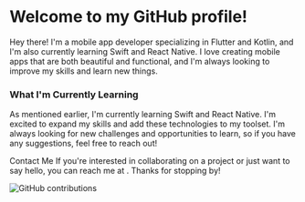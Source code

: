 <h1> Welcome to my GitHub profile! </h1>
Hey there! I'm a mobile app developer specializing in Flutter and Kotlin, and I'm also currently learning Swift and React Native. I love creating mobile apps that are both beautiful and functional, and I'm always looking to improve my skills and learn new things.

<h3> What I'm Currently Learning </h3>
As mentioned earlier, I'm currently learning Swift and React Native. I'm excited to expand my skills and add these technologies to my toolset. I'm always looking for new challenges and opportunities to learn, so if you have any suggestions, feel free to reach out!

Contact Me
If you're interested in collaborating on a project or just want to say hello, you can reach me at . Thanks for stopping by!

![GitHub contributions](https://img.shields.io/github/commit-activity/m/{Natnaelk}/{Natnaelk})

